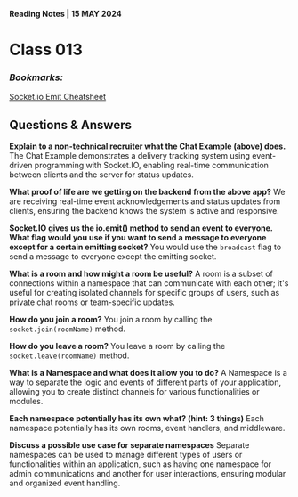  **Reading Notes | 15 MAY 2024**

# Class 013

### *Bookmarks:*
[Socket.io Emit Cheatsheet](https://socket.io/docs/v4/emit-cheatsheet/)

## **Questions & Answers**

**Explain to a non-technical recruiter what the Chat Example (above) does.**
The Chat Example demonstrates a delivery tracking system using event-driven programming with Socket.IO, enabling real-time communication between clients and the server for status updates.

**What proof of life are we getting on the backend from the above app?**
We are receiving real-time event acknowledgements and status updates from clients, ensuring the backend knows the system is active and responsive.

**Socket.IO gives us the io.emit() method to send an event to everyone. What flag would you use if you want to send a message to everyone except for a certain emitting socket?**
You would use the `broadcast` flag to send a message to everyone except the emitting socket.

**What is a room and how might a room be useful?**
A room is a subset of connections within a namespace that can communicate with each other; it's useful for creating isolated channels for specific groups of users, such as private chat rooms or team-specific updates.

**How do you join a room?**
You join a room by calling the `socket.join(roomName)` method.

**How do you leave a room?**
You leave a room by calling the `socket.leave(roomName)` method.

**What is a Namespace and what does it allow you to do?**
A Namespace is a way to separate the logic and events of different parts of your application, allowing you to create distinct channels for various functionalities or modules.

**Each namespace potentially has its own what? (hint: 3 things)**
Each namespace potentially has its own rooms, event handlers, and middleware.

**Discuss a possible use case for separate namespaces**
Separate namespaces can be used to manage different types of users or functionalities within an application, such as having one namespace for admin communications and another for user interactions, ensuring modular and organized event handling.
